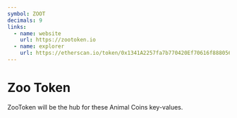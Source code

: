 ```yaml
---
symbol: ZOOT
decimals: 9
links:
  - name: website
    url: https://zootoken.io
  - name: explorer
    url: https://etherscan.io/token/0x1341A2257fa7b770420Ef70616f888056f90926c
---
```


# Zoo Token

ZooToken will be the hub for these Animal Coins key-values.
